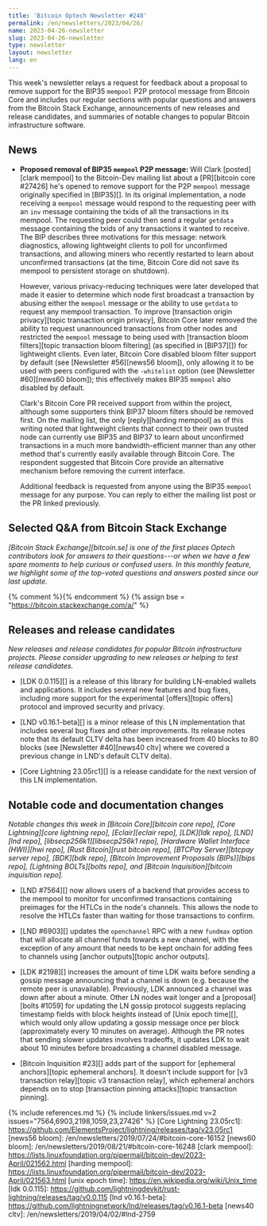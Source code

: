 ```yaml
---
title: 'Bitcoin Optech Newsletter #248'
permalink: /en/newsletters/2023/04/26/
name: 2023-04-26-newsletter
slug: 2023-04-26-newsletter
type: newsletter
layout: newsletter
lang: en
---
```

This week's newsletter relays a request for feedback about a proposal to
remove support for the BIP35 `mempool` P2P protocol message from Bitcoin
Core and includes our regular sections with popular questions and
answers from the Bitcoin Stack Exchange, announcements of new releases
and release candidates, and summaries of notable changes to popular
Bitcoin infrastructure software.

## News

- **Proposed removal of BIP35 `mempool` P2P message:** Will Clark
  [posted][clark mempool] to the Bitcoin-Dev mailing list about a
  [PR][bitcoin core #27426] he's opened to remove support for the P2P
  `mempool` message originally specified in [BIP35][].  In its original
  implementation, a node receiving a `mempool` message would respond to
  the requesting peer with an `inv` message containing the txids of all
  the transactions in its mempool.  The requesting peer could then send
  a regular `getdata` message containing the txids of any transactions
  it wanted to receive.  The BIP describes three motivations for this
  message: network diagnostics, allowing lightweight clients to poll for
  unconfirmed transactions, and allowing miners who recently restarted
  to learn about unconfirmed transactions (at the time, Bitcoin Core did
  not save its mempool to persistent storage on shutdown).

    However, various privacy-reducing techniques were later developed
    that made it easier to determine which node first broadcast a
    transaction by abusing either the `mempool` message or the ability to
    use `getdata` to request any mempool transaction.  To improve
    [transaction origin privacy][topic transaction origin privacy],
    Bitcoin Core later removed the ability to request unannounced
    transactions from other nodes and restricted the `mempool` message
    to being used with [transaction bloom filters][topic transaction
    bloom filtering] (as specified in [BIP37][]) for lightweight clients.
    Even later, Bitcoin Core disabled bloom filter support by default
    (see [Newsletter #56][news56 bloom]), only allowing it to be used
    with peers configured with the `-whitelist` option (see [Newsletter
    #60][news60 bloom]); this effectively makes BIP35 `mempool` also
    disabled by default.

    Clark's Bitcoin Core PR received support from within the project,
    although some supporters think BIP37 bloom filters should be removed
    first.  On the mailing list, the only [reply][harding mempool] as of
    this writing noted that lightweight clients that connect to their
    own trusted node can currently use BIP35 and BIP37 to learn about
    unconfirmed transactions in a much more bandwidth-efficient manner
    than any other method that's currently easily available through
    Bitcoin Core.  The respondent suggested that Bitcoin Core provide an
    alternative mechanism before removing the current interface.

    Additional feedback is requested from anyone using the BIP35
    `mempool` message for any purpose.  You can reply to either the
    mailing list post or the PR linked previously.

## Selected Q&A from Bitcoin Stack Exchange

*[Bitcoin Stack Exchange][bitcoin.se] is one of the first places Optech
contributors look for answers to their questions---or when we have a
few spare moments to help curious or confused users.  In
this monthly feature, we highlight some of the top-voted questions and
answers posted since our last update.*

{% comment %}<!-- https://bitcoin.stackexchange.com/search?tab=votes&q=created%3a1m..%20is%3aanswer -->{% endcomment %}
{% assign bse = "https://bitcoin.stackexchange.com/a/" %}

## Releases and release candidates

*New releases and release candidates for popular Bitcoin infrastructure
projects.  Please consider upgrading to new releases or helping to test
release candidates.*

- [LDK 0.0.115][] is a release of this library for building LN-enabled
  wallets and applications.  It includes several new features and bug
  fixes, including more support for the experimental [offers][topic
  offers] protocol and improved security and privacy.

- [LND v0.16.1-beta][] is a minor release of this LN implementation that
  includes several bug fixes and other improvements.  Its release notes
  note that its default CLTV delta has been increased from 40 blocks to
  80 blocks (see [Newsletter #40][news40 cltv] where we covered a
  previous change in LND's default CLTV delta).

- [Core Lightning 23.05rc1][] is a release candidate for the next
  version of this LN implementation.

## Notable code and documentation changes

*Notable changes this week in [Bitcoin Core][bitcoin core repo], [Core
Lightning][core lightning repo], [Eclair][eclair repo], [LDK][ldk repo],
[LND][lnd repo], [libsecp256k1][libsecp256k1 repo], [Hardware Wallet
Interface (HWI)][hwi repo], [Rust Bitcoin][rust bitcoin repo], [BTCPay
Server][btcpay server repo], [BDK][bdk repo], [Bitcoin Improvement
Proposals (BIPs)][bips repo], [Lightning BOLTs][bolts repo], and
[Bitcoin Inquisition][bitcoin inquisition repo].*

- [LND #7564][] now allows users of a backend that provides access to
  the mempool to monitor for unconfirmed transactions containing
  preimages for the HTLCs in the node's channels.  This allows the node
  to resolve the HTLCs faster than waiting for those transactions to
  confirm.

- [LND #6903][] updates the `openchannel` RPC with a new `fundmax`
  option that will allocate all channel funds towards a new channel,
  with the exception of any amount that needs to be kept onchain for
  adding fees to channels using [anchor outputs][topic anchor outputs].

- [LDK #2198][] increases the amount of time LDK waits before sending a
  gossip message announcing that a channel is down (e.g. because the
  remote peer is unavailable).  Previously, LDK announced a channel was
  down after about a minute.  Other LN nodes wait longer and a
  [proposal][bolts #1059] for updating the LN gossip protocol suggests
  replacing timestamp fields with block heights instead of [Unix epoch
  time][], which would only allow updating a gossip message once per
  block (approximately every 10 minutes on average).  Although the PR
  notes that sending slower updates involves tradeoffs, it updates LDK
  to wait about 10 minutes before broadcasting a channel disabled
  message.

- [Bitcoin Inquisition #23][] adds part of the support for [ephemeral
  anchors][topic ephemeral anchors].  It doesn't include support for [v3
  transaction relay][topic v3 transaction relay], which ephemeral anchors
  depends on to stop [transaction pinning attacks][topic transaction
  pinning].

{% include references.md %}
{% include linkers/issues.md v=2 issues="7564,6903,2198,1059,23,27426" %}
[Core Lightning 23.05rc1]: https://github.com/ElementsProject/lightning/releases/tag/v23.05rc1
[news56 bloom]: /en/newsletters/2019/07/24/#bitcoin-core-16152
[news60 bloom]: /en/newsletters/2019/08/21/#bitcoin-core-16248
[clark mempool]: https://lists.linuxfoundation.org/pipermail/bitcoin-dev/2023-April/021562.html
[harding mempool]: https://lists.linuxfoundation.org/pipermail/bitcoin-dev/2023-April/021563.html
[unix epoch time]: https://en.wikipedia.org/wiki/Unix_time
[ldk 0.0.115]: https://github.com/lightningdevkit/rust-lightning/releases/tag/v0.0.115
[lnd v0.16.1-beta]: https://github.com/lightningnetwork/lnd/releases/tag/v0.16.1-beta
[news40 cltv]: /en/newsletters/2019/04/02/#lnd-2759
